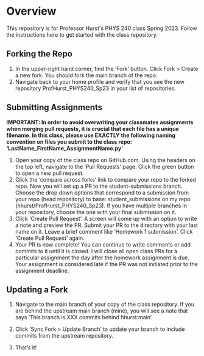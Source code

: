 # Overview

This repository is for Professor Hurst's PHYS 240 class Spring 2023. Follow the instructions here to get started with the class repository.

## Forking the Repo

1. In the upper-right hand corner, find the ‘Fork’ button. Click Fork > Create a new fork. You should fork the main branch of the repo. 
2. Navigate back to your home profile and verify that you see the new repository ProfHurst_PHYS240_Sp23 in your list of repositories.

## Submitting Assignments

**IMPORTANT: In order to avoid overwriting your classmates assignments when merging pull requests, it is crucial that each file has a unique filename. In this class, please use EXACTLY the following naming convention on files you submit to the class repo: 
‘LastName_FirstName_AssignmentName.py’**

1. Open your copy of the class repo on GitHub.com. Using the headers on the top left, navigate to the ‘Pull Requests’ page. Click the green button to open a new pull request. 
2. Click the ‘compare across forks’ link to compare your repo to the forked repo. Now you will set up a PR to the student-submissions branch. Choose the drop down options that correspond to a submission from your repo (head repository) to base: student_submissions on my repo (hhurst/ProfHurst_PHYS240_Sp23). If you have multiple branches in your repository, choose the one with your final submission on it. 
3. Click ‘Create Pull Request’. A screen will come up with an option to write a note and preview the PR. Submit your PR to the directory with your last name on it. Leave a brief comment like ‘Homework 1 submission’. Click ‘Create Pull Request’ again. 
4. Your PR is now complete! You can continue to write comments or add commits to it until it is closed. I will close all open class PRs for a particular assignment the day after the homework assignment is due. Your assignment is considered late if the PR was not initiated prior to the assignment deadline. 

## Updating a Fork

1. Navigate to the main branch of your copy of the class repository. If you are behind the upstream main branch (mine), you will see a note that says ‘This branch is XXX commits behind hhurst:main’. 
2. Click ‘Sync Fork > Update Branch’ to update your branch to include commits from the upstream repository. 

3. That’s it!

